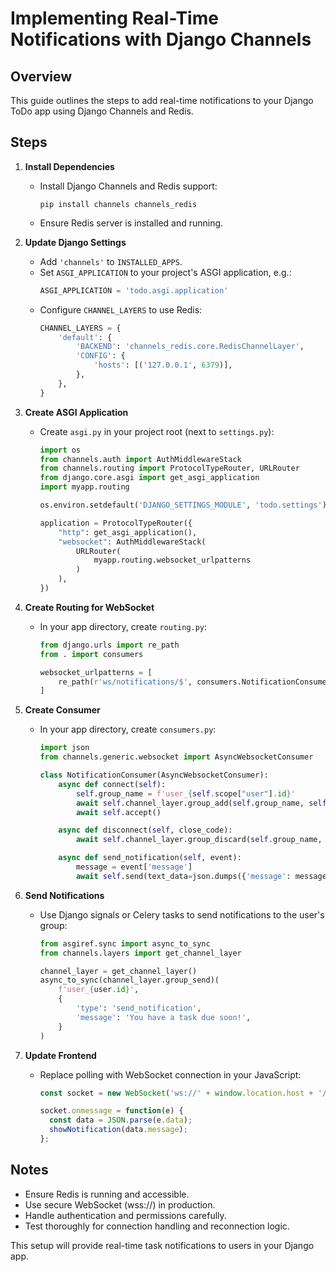 # Implementing Real-Time Notifications with Django Channels

## Overview
This guide outlines the steps to add real-time notifications to your Django ToDo app using Django Channels and Redis.

## Steps

1. **Install Dependencies**
   - Install Django Channels and Redis support:
     ```
     pip install channels channels_redis
     ```
   - Ensure Redis server is installed and running.

2. **Update Django Settings**
   - Add `'channels'` to `INSTALLED_APPS`.
   - Set `ASGI_APPLICATION` to your project's ASGI application, e.g.:
     ```python
     ASGI_APPLICATION = 'todo.asgi.application'
     ```
   - Configure `CHANNEL_LAYERS` to use Redis:
     ```python
     CHANNEL_LAYERS = {
         'default': {
             'BACKEND': 'channels_redis.core.RedisChannelLayer',
             'CONFIG': {
                 'hosts': [('127.0.0.1', 6379)],
             },
         },
     }
     ```

3. **Create ASGI Application**
   - Create `asgi.py` in your project root (next to `settings.py`):
     ```python
     import os
     from channels.auth import AuthMiddlewareStack
     from channels.routing import ProtocolTypeRouter, URLRouter
     from django.core.asgi import get_asgi_application
     import myapp.routing

     os.environ.setdefault('DJANGO_SETTINGS_MODULE', 'todo.settings')

     application = ProtocolTypeRouter({
         "http": get_asgi_application(),
         "websocket": AuthMiddlewareStack(
             URLRouter(
                 myapp.routing.websocket_urlpatterns
             )
         ),
     })
     ```

4. **Create Routing for WebSocket**
   - In your app directory, create `routing.py`:
     ```python
     from django.urls import re_path
     from . import consumers

     websocket_urlpatterns = [
         re_path(r'ws/notifications/$', consumers.NotificationConsumer.as_asgi()),
     ]
     ```

5. **Create Consumer**
   - In your app directory, create `consumers.py`:
     ```python
     import json
     from channels.generic.websocket import AsyncWebsocketConsumer

     class NotificationConsumer(AsyncWebsocketConsumer):
         async def connect(self):
             self.group_name = f'user_{self.scope["user"].id}'
             await self.channel_layer.group_add(self.group_name, self.channel_name)
             await self.accept()

         async def disconnect(self, close_code):
             await self.channel_layer.group_discard(self.group_name, self.channel_name)

         async def send_notification(self, event):
             message = event['message']
             await self.send(text_data=json.dumps({'message': message}))
     ```

6. **Send Notifications**
   - Use Django signals or Celery tasks to send notifications to the user's group:
     ```python
     from asgiref.sync import async_to_sync
     from channels.layers import get_channel_layer

     channel_layer = get_channel_layer()
     async_to_sync(channel_layer.group_send)(
         f'user_{user.id}',
         {
             'type': 'send_notification',
             'message': 'You have a task due soon!',
         }
     )
     ```

7. **Update Frontend**
   - Replace polling with WebSocket connection in your JavaScript:
     ```javascript
     const socket = new WebSocket('ws://' + window.location.host + '/ws/notifications/');

     socket.onmessage = function(e) {
       const data = JSON.parse(e.data);
       showNotification(data.message);
     };
     ```

## Notes
- Ensure Redis is running and accessible.
- Use secure WebSocket (wss://) in production.
- Handle authentication and permissions carefully.
- Test thoroughly for connection handling and reconnection logic.

This setup will provide real-time task notifications to users in your Django app.
